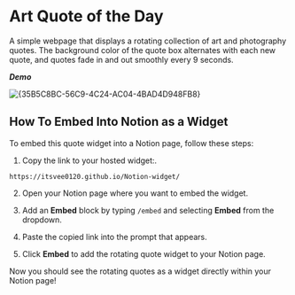 
# Art Quote of the Day

A simple webpage that displays a rotating collection of art and photography quotes. The background color of the quote box alternates with each new quote, and quotes fade in and out smoothly every 9 seconds.

***Demo***

![{35B5C8BC-56C9-4C24-AC04-4BAD4D948FB8}](https://github.com/user-attachments/assets/6ece7a53-ebad-4a1c-8033-1b0fde57828d)


## How To Embed Into Notion as a Widget

To embed this quote widget into a Notion page, follow these steps:

1. Copy the link to your hosted widget:.

```
https://itsvee0120.github.io/Notion-widget/
```

2. Open your Notion page where you want to embed the widget.
3. Add an **Embed** block by typing `/embed` and selecting **Embed** from the dropdown.

4. Paste the copied link into the prompt that appears.

5. Click **Embed** to add the rotating quote widget to your Notion page.

Now you should see the rotating quotes as a widget directly within your Notion page!
